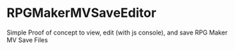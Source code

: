 # RPGMakerMVSaveEditor
Simple Proof of concept to view, edit (with js console), and save RPG Maker MV Save Files
